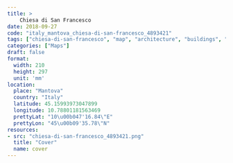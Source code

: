 ```yaml
---
title: > 
    Chiesa di San Francesco
date: 2018-09-27
code: "italy_mantova_chiesa-di-san-francesco_4893421"
tags: ["chiesa-di-san-francesco", "map", "architecture", "buildings", "Mantova", "Italy"]
categories: ["Maps"]
draft: false
format:
  width: 210
  height: 297
  unit: 'mm'
location:
  place: "Mantova"
  country: "Italy"
  latitude: 45.15993973047899
  longitude: 10.78801181563469
  prettyLat: "10\u00b047'16.84\"E"
  prettyLon: "45\u00b09'35.78\"N"
resources:
- src: "chiesa-di-san-francesco_4893421.png"
  title: "Cover"
  name: cover
---
```

